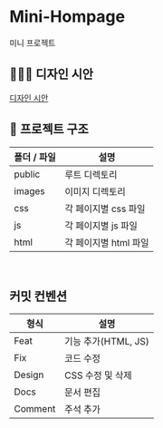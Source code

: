 # Mini-Hompage

미니 프로젝트

## 👨🏻‍🏫 디자인 시안

<a href="https://www.figma.com/file/8z2bUrJVoYibwKpapkWWiK/Untitled?node-id=0%3A1" >디자인 시안</a>

## 📂 프로젝트 구조

| 폴더 / 파일 | 설명                  |
| ----------- | --------------------- |
| public      | 루트 디렉토리         |
| images      | 이미지 디렉토리       |
| css         | 각 페이지별 css 파일  |
| js          | 각 페이지별 js 파일   |
| html        | 각 페이지별 html 파일 |

<br/>

## 커밋 컨벤션

| 형식    | 설명                |
| ------- | ------------------- |
| Feat    | 기능 추가(HTML, JS) |
| Fix     | 코드 수정           |
| Design  | CSS 수정 및 삭제    |
| Docs    | 문서 편집           |
| Comment | 주석 추가           |
